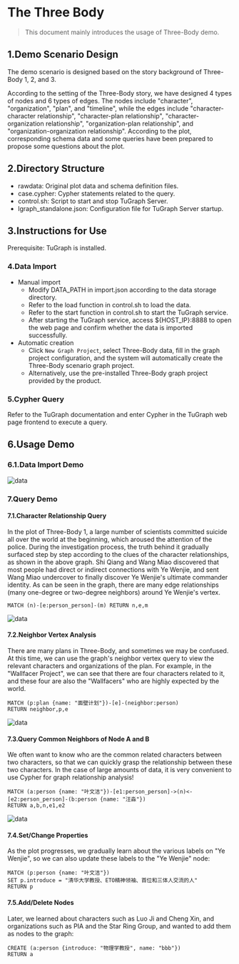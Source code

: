 # The Three Body

> This document mainly introduces the usage of Three-Body demo.

## 1.Demo Scenario Design
The demo scenario is designed based on the story background of Three-Body 1, 2, and 3. 

According to the setting of the Three-Body story, we have designed 4 types of nodes and 6 types of edges. The nodes include "character", "organization", "plan", and "timeline", while the edges include "character-character relationship", "character-plan relationship", "character-organization relationship", "organization-plan relationship", and "organization-organization relationship". According to the plot, corresponding schema data and some queries have been prepared to propose some questions about the plot.

## 2.Directory Structure

- rawdata: Original plot data and schema definition files.
- case.cypher: Cypher statements related to the query.
- control.sh: Script to start and stop TuGraph Server.
- lgraph_standalone.json: Configuration file for TuGraph Server startup.

## 3.Instructions for Use

Prerequisite: TuGraph is installed.

### 4.Data Import

- Manual import
    - Modify DATA_PATH in import.json according to the data storage directory.
    - Refer to the load function in control.sh to load the data.
    - Refer to the start function in control.sh to start the TuGraph service.
    - After starting the TuGraph service, access ${HOST_IP}:8888 to open the web page and confirm whether the data is imported successfully.
- Automatic creation
    - Click `New Graph Project`, select Three-Body data, fill in the graph project configuration, and the system will automatically create the Three-Body scenario graph project.
    - Alternatively, use the pre-installed Three-Body graph project provided by the product.

### 5.Cypher Query

Refer to the TuGraph documentation and enter Cypher in the TuGraph web page frontend to execute a query.

## 6.Usage Demo

### 6.1.Data Import Demo

![data](../../../../images/three-body-data.png)

### 7.Query Demo

#### 7.1.Character Relationship Query
In the plot of Three-Body 1, a large number of scientists committed suicide all over the world at the beginning, which aroused the attention of the police. During the investigation process, the truth behind it gradually surfaced step by step according to the clues of the character relationships, as shown in the above graph. Shi Qiang and Wang Miao discovered that most people had direct or indirect connections with Ye Wenjie, and sent Wang Miao undercover to finally discover Ye Wenjie's ultimate commander identity. As can be seen in the graph, there are many edge relationships (many one-degree or two-degree neighbors) around Ye Wenjie's vertex.

```cypher
MATCH (n)-[e:person_person]-(m) RETURN n,e,m
```

![data](../../../../images/three-body-cypher1.png)

#### 7.2.Neighbor Vertex Analysis
There are many plans in Three-Body, and sometimes we may be confused. At this time, we can use the graph's neighbor vertex query to view the relevant characters and organizations of the plan. For example, in the "Wallfacer Project", we can see that there are four characters related to it, and these four are also the "Wallfacers" who are highly expected by the world.

```cypher
MATCH (p:plan {name: "面壁计划"})-[e]-(neighbor:person)
RETURN neighbor,p,e
```

![data](../../../../images/three-body-cypher2.png)

#### 7.3.Query Common Neighbors of Node A and B
We often want to know who are the common related characters between two characters, so that we can quickly grasp the relationship between these two characters. In the case of large amounts of data, it is very convenient to use Cypher for graph relationship analysis!

```cypher
MATCH (a:person {name: "叶文洁"})-[e1:person_person]->(n)<-[e2:person_person]-(b:person {name: "汪淼"})
RETURN a,b,n,e1,e2
```

![data](../../../../images/three-body-cypher3.png)

#### 7.4.Set/Change Properties
As the plot progresses, we gradually learn about the various labels on "Ye Wenjie", so we can also update these labels to the "Ye Wenjie" node:

```cypher
MATCH (p:person {name: "叶文洁"})
SET p.introduce = "清华大学教授、ETO精神领袖、首位和三体人交流的人"
RETURN p
```

#### 7.5.Add/Delete Nodes
Later, we learned about characters such as Luo Ji and Cheng Xin, and organizations such as PIA and the Star Ring Group, and wanted to add them as nodes to the graph:

```cypher
CREATE (a:person {introduce: "物理学教授", name: "bbb"})
RETURN a
```